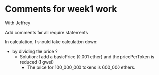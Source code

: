 # Comments for week1 work
With Jeffrey

Add comments for all require statements

In calculation, I should take calculation down:
- by dividing the price ?
    - Solution: I add a basicPrice (0.001 ether) and the pricePerToken is reduced (1 gwei)
        - The price for 100_000_000 tokens is 600_000 ethers.